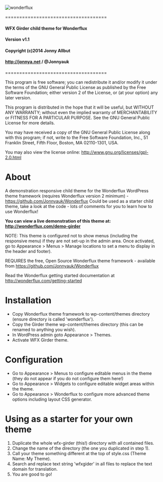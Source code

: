 ![wonderflux](http://wonderflux.com/wonderflux-logo.png)

====================================
#### WFX Girder child theme for Wonderflux
#### Version v1.1
#### Copyright (c)2014 Jonny Allbut
#### http://jonnya.net / @Jonnyauk
====================================

This program is free software; you can redistribute it and/or modify
it under the terms of the GNU General Public License as published by
the Free Software Foundation; either version 2 of the License,
or (at your option) any later version.

This program is distributed in the hope that it will be useful,
but WITHOUT ANY WARRANTY; without even the implied warranty of
MERCHANTABILITY or FITNESS FOR A PARTICULAR PURPOSE.
See the GNU General Public License for more details.

You may have received a copy of the GNU General Public License along
with this program; if not, write to the Free Software Foundation, Inc.,
51 Franklin Street, Fifth Floor, Boston, MA 02110-1301, USA.

You may also view the license online: http://www.gnu.org/licenses/gpl-2.0.html

About
=================

A demonstration responsive child theme for the Wonderflux WordPress theme framework (requires Wonderflux version 2 minimum) - https://github.com/Jonnyauk/Wonderflux
Could be used as a starter child theme, take a look at the code - lots of comments for you to learn how to use Wonderflux!

**You can view a live demonstration of this theme at: http://wonderflux.com/demo-girder**

NOTE: This theme is configured not to show menus (including the responsive menu) if they are not set-up in the admin area. Once activated, go to Appearance > Menus > Manage locations to set a menu to display in the header and footer).

REQUIRES the free, Open Source Wonderflux theme framework - available from https://github.com/Jonnyauk/Wonderflux

Read the Wonderflux getting started documentation at http://wonderflux.com/getting-started


Installation
=================

* Copy Wonderflux theme framework to wp-content/themes directory (ensure directory is called 'wonderflux').
* Copy the Girder theme wp-content/themes directory (this can be renamed to anything you wish).
* In WordPress admin goto Appearance > Themes.
* Activate WFX Girder theme.

Configuration
=================

* Go to Appearance > Menus to configure editable menus in the theme (they do not appear if you do not configure them here!)
* Go to Appearance > Widgets to configure editable widget areas within the theme.
* Go to Appearance > Wonderflux to configure more advanced theme options including layout CSS generator.

Using as a starter for your own theme
=================

1. Duplicate the whole wfx-girder (this!) directory with all contained files.
2. Change the name of the directory (the one you duplicated in step 1).
3. Call your theme something different at the top of style.css (Theme Name: My Theme).
4. Search and replace text string 'wfxgider' in all files to replace the text domain for translation.
5. You are good to go!